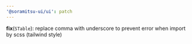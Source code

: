 ```yaml
---
'@soramitsu-ui/ui': patch
---
```


**fix**(`STable`): replace comma with underscore to prevent error when import by scss (tailwind style)
